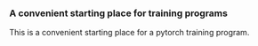 ### A convenient starting place for training programs

This is a convenient starting place for a pytorch training program.